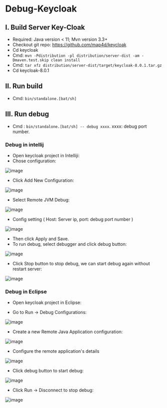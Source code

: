 # Debug-Keycloak

## I. Build Server Key-Cloak
- Required: Java version < 11; Mvn version 3.3+
- Checkout git repo: https://github.com/map4d/keycloak
- Cd keycloak
- Cmd: `mvn -Pdistribution -pl distribution/server-dist -am -Dmaven.test.skip clean install`
- Cmd: `tar xfz distribution/server-dist/target/keycloak-8.0.1.tar.gz`
- Cd keycloak-8.0.1
## II. Run build
- Cmd: `bin/standalone.[bat/sh]`
## III. Run debug
- Cmd : `bin/standalone.[bat/sh] -- debug xxxx`. xxxx: debug port number.
### Debug in intellij
+ Open keycloak project in Intelliji:
+ Chose configuration:

![image](https://user-images.githubusercontent.com/58378623/209035565-d4ace4d6-f271-46f1-a68a-64646613bbf5.png)

+ Click Add New Configuration:

![image](https://user-images.githubusercontent.com/58378623/209036059-e0d9f87d-8c0c-416e-9346-4f2429e2c0df.png)

+ Select Remote JVM Debug:

![image](https://user-images.githubusercontent.com/58378623/209036251-d16c275f-f167-4d26-aee7-07669b14b5bb.png)

+ Config setting ( Host: Server ip, port: debug port number )

![image](https://user-images.githubusercontent.com/58378623/209036387-35427bf9-33b3-4d4a-a634-38c64dc08bbf.png)

+ Then click Apply and Save.
+ To run debug, select debugger and click debug button: 

![image](https://user-images.githubusercontent.com/58378623/209036760-f23e7dbd-da57-4605-b201-72c8e921830b.png)

+ Click Stop button to stop debug, we can start debug again without restart server:

![image](https://user-images.githubusercontent.com/58378623/209036923-a2078b5a-2662-48c8-8902-ffa1d7272c86.png)

### Debug in Eclipse

+ Open keycloak project in Eclipse:

+ Go to Run -> Debug Configurations:

![image](https://user-images.githubusercontent.com/58378623/209044611-28f24036-7aa9-429f-b94c-7ba0dcb1c3cd.png)

+ Create a new Remote Java Application configuration:

![image](https://user-images.githubusercontent.com/58378623/209044662-af48692a-a64b-42b0-9d73-0f0024ea0556.png)

+ Configure the remote application's details

![image](https://user-images.githubusercontent.com/58378623/209044719-13a36132-0a4a-4ad8-bbef-bf90df0e3564.png)

+ Click debug button to start debug:

![image](https://user-images.githubusercontent.com/58378623/209044808-5d63dcc3-e94b-424f-8d17-3f45187692d4.png)

+ Click Run -> Disconnect to stop debug:

![image](https://user-images.githubusercontent.com/58378623/209045158-1a588f2d-af03-4d77-a58e-c4f9ddda1233.png)


